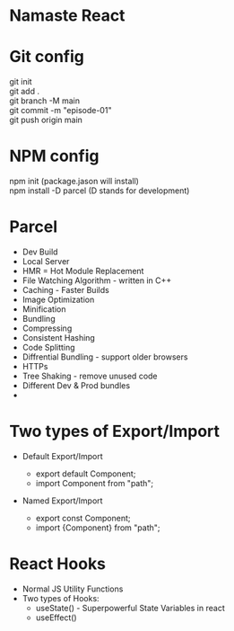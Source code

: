 # Namaste React #

# Git config #
git init <br/>
git add . <br/>
git branch -M main <br/>
git commit -m "episode-01" <br/>
git push origin main <br/>

# NPM config #
npm init (package.jason will install) <br/>
npm install -D parcel (D stands for development) <br/>

# Parcel
- Dev Build
- Local Server
- HMR = Hot Module Replacement
- File Watching Algorithm - written in C++
- Caching - Faster Builds
- Image Optimization
- Minification
- Bundling
- Compressing
- Consistent Hashing
- Code Splitting
- Diffrential Bundling - support older browsers
- HTTPs
- Tree Shaking - remove unused code
- Different Dev & Prod bundles
- 

# Two types of Export/Import
 - Default Export/Import
    - export default Component;
    - import Component from "path";

 - Named Export/Import
    - export const Component;
    - import {Component} from "path";

# React Hooks
- Normal JS Utility Functions
- Two types of Hooks:
  - useState() - Superpowerful State Variables in react
  - useEffect()
